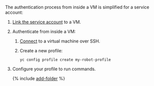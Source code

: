 The authentication process from inside a VM is simplified for a service account:
1. [Link the service account](../../compute/operations/vm-connect/auth-inside-vm.md#link-sa-with-instance) to a VM.
1. Authenticate from inside a VM:
      1. [Connect](../../compute/operations/vm-connect/ssh.md) to a virtual machine over SSH.
   1. Create a new profile:

      ```
      yc config profile create my-robot-profile
      ```


1. Configure your profile to run commands.

   {% include [add-folder](../cli-add-folder.md) %}
